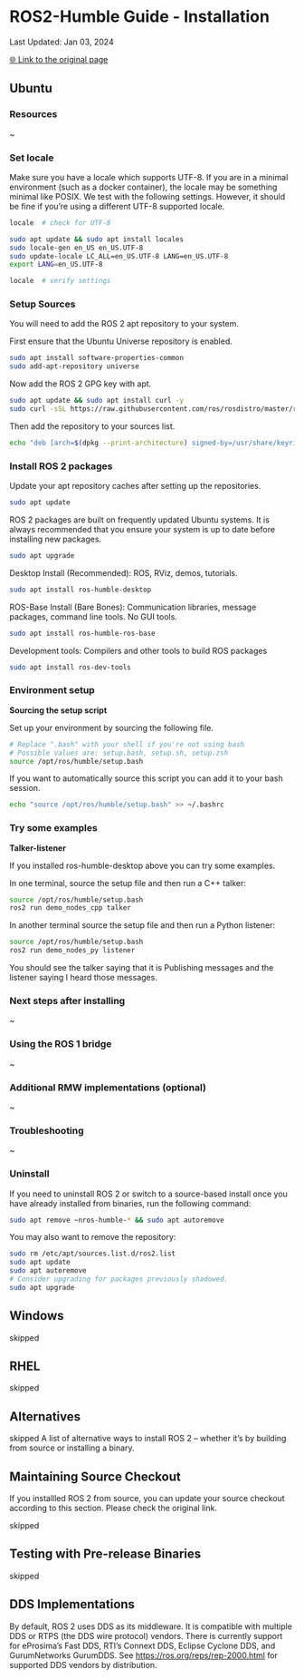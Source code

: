 # ROS2-Humble Guide - Installation

Last Updated: Jan 03, 2024

[🌐 Link to the original page](https://docs.ros.org/en/humble/index.html)

## Ubuntu

### Resources
~

### Set locale
Make sure you have a locale which supports UTF-8. If you are in a minimal environment (such as a docker container), the locale may be something minimal like POSIX. We test with the following settings. However, it should be fine if you’re using a different UTF-8 supported locale.

```bash
locale  # check for UTF-8

sudo apt update && sudo apt install locales
sudo locale-gen en_US en_US.UTF-8
sudo update-locale LC_ALL=en_US.UTF-8 LANG=en_US.UTF-8
export LANG=en_US.UTF-8

locale  # verify settings
```
### Setup Sources
You will need to add the ROS 2 apt repository to your system.

First ensure that the Ubuntu Universe repository is enabled.

```bash
sudo apt install software-properties-common
sudo add-apt-repository universe
```
Now add the ROS 2 GPG key with apt.

```bash
sudo apt update && sudo apt install curl -y
sudo curl -sSL https://raw.githubusercontent.com/ros/rosdistro/master/ros.key -o /usr/share/keyrings/ros-archive-keyring.gpg
```
Then add the repository to your sources list.

```bash
echo "deb [arch=$(dpkg --print-architecture) signed-by=/usr/share/keyrings/ros-archive-keyring.gpg] http://packages.ros.org/ros2/ubuntu $(. /etc/os-release && echo $UBUNTU_CODENAME) main" | sudo tee /etc/apt/sources.list.d/ros2.list > /dev/null
```

### Install ROS 2 packages

Update your apt repository caches after setting up the repositories.

```bash
sudo apt update
```
ROS 2 packages are built on frequently updated Ubuntu systems. It is always recommended that you ensure your system is up to date before installing new packages.

```bash
sudo apt upgrade
```

Desktop Install (Recommended): ROS, RViz, demos, tutorials.

```bash
sudo apt install ros-humble-desktop
```
ROS-Base Install (Bare Bones): Communication libraries, message packages, command line tools. No GUI tools.

```bash
sudo apt install ros-humble-ros-base
```
Development tools: Compilers and other tools to build ROS packages

```bash
sudo apt install ros-dev-tools
```
### Environment setup

**Sourcing the setup script**

Set up your environment by sourcing the following file.

```bash
# Replace ".bash" with your shell if you're not using bash
# Possible values are: setup.bash, setup.sh, setup.zsh
source /opt/ros/humble/setup.bash
```

If you want to automatically source this script you can add it to your bash session.

```bash
echo "source /opt/ros/humble/setup.bash" >> ~/.bashrc
```
### Try some examples

**Talker-listener**

If you installed ros-humble-desktop above you can try some examples.

In one terminal, source the setup file and then run a C++ talker:

```bash
source /opt/ros/humble/setup.bash
ros2 run demo_nodes_cpp talker
```
In another terminal source the setup file and then run a Python listener:

```bash
source /opt/ros/humble/setup.bash
ros2 run demo_nodes_py listener
```
You should see the talker saying that it is Publishing messages and the listener saying I heard those messages.

### Next steps after installing
~
### Using the ROS 1 bridge
~
### Additional RMW implementations (optional)
~
### Troubleshooting
~
### Uninstall
If you need to uninstall ROS 2 or switch to a source-based install once you have already installed from binaries, run the following command:

```bash
sudo apt remove ~nros-humble-* && sudo apt autoremove
```
You may also want to remove the repository:

```bash
sudo rm /etc/apt/sources.list.d/ros2.list
sudo apt update
sudo apt autoremove
# Consider upgrading for packages previously shadowed.
sudo apt upgrade
```
## Windows
skipped
## RHEL
skipped
## Alternatives
skipped
A list of alternative ways to install ROS 2 – whether it’s by building from source or installing a binary.

## Maintaining Source Checkout
If you installled ROS 2 from source, you can update your source checkout according to this section. Please check the original link.

skipped
## Testing with Pre-release Binaries
skipped

## DDS Implementations

By default, ROS 2 uses DDS as its middleware. It is compatible with multiple DDS or RTPS (the DDS wire protocol) vendors. There is currently support for eProsima’s Fast DDS, RTI’s Connext DDS, Eclipse Cyclone DDS, and GurumNetworks GurumDDS. See https://ros.org/reps/rep-2000.html for supported DDS vendors by distribution.

